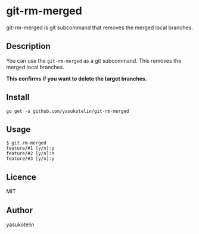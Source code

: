 # git-rm-merged

git-rm-merged is git subcommand that removes the merged local branches.

## Description

You can use the `git-rm-merged` as a git subcommand.
This removes the merged local branches.

**This confirms if you want to delete the target branches.**

## Install

```
go get -u github.com/yasukotelin/git-rm-merged
```

## Usage

```
$ git rm-merged
feature/#1 [y/n]:y
feature/#2 [y/n]:n
feature/#3 [y/n]:y
```

## Licence

MIT

## Author

yasukotelin
